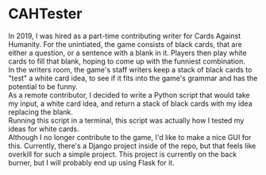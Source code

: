 # CAHTester
In 2019, I was hired as a part-time contributing writer for Cards Against Humanity. For the unintiated, the game consists of black cards, that are either a question, or a sentence with a blank in it. Players then play white cards to fill that blank, hoping to come up with the funniest combination.\
In the writers room, the game's staff writers keep a stack of black cards to "test" a white card idea, to see if it fits into the game's grammar and has the potential to be funny.\
As a remote contributor, I decided to write a Python script that would take my input, a white card idea, and return a stack of black cards with my idea replacing the blank.\
Running this script in a terminal, this script was actually how I tested my ideas for white cards.\
Although I no longer contribute to the game, I'd like to make a nice GUI for this. Currently, there's a Django project inside of the repo, but that feels like overkill for such a simple project. This project is currently on the back burner, but I will probably end up using Flask for it.
